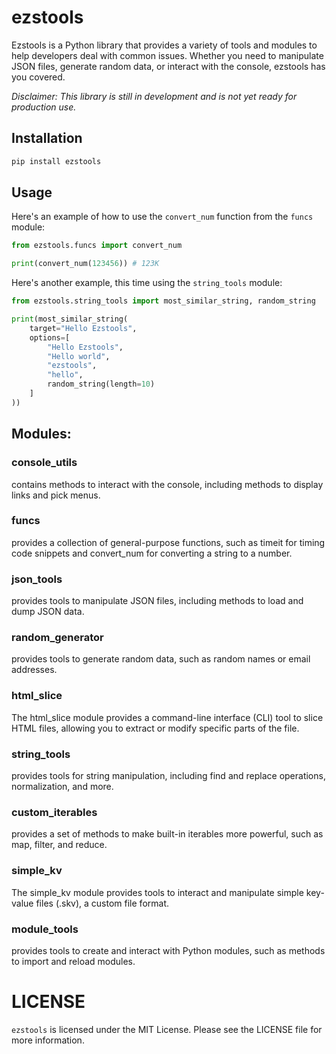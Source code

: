 # ezstools
Ezstools is a Python library that provides a variety of tools and modules to help developers deal with common issues. Whether you need to manipulate JSON files, generate random data, or interact with the console, ezstools has you covered.

*Disclaimer: This library is still in development and is not yet ready for production use.*

## Installation
```bash
pip install ezstools
```

## Usage
Here's an example of how to use the `convert_num` function from the `funcs` module:
```python
from ezstools.funcs import convert_num

print(convert_num(123456)) # 123K
```
Here's another example, this time using the `string_tools` module:
```python
from ezstools.string_tools import most_similar_string, random_string

print(most_similar_string(
    target="Hello Ezstools",
    options=[
        "Hello Ezstools",
        "Hello world",
        "ezstools",
        "hello",
        random_string(length=10)
    ]
)) 
```


## Modules:

### console_utils
contains methods to interact with the console, including methods to display links and pick menus.

### funcs
provides a collection of general-purpose functions, such as timeit for timing code snippets and convert_num for converting a string to a number.

### json_tools
provides tools to manipulate JSON files, including methods to load and dump JSON data.

### random_generator
provides tools to generate random data, such as random names or email addresses.

### html_slice
The html_slice module provides a command-line interface (CLI) tool to slice HTML files, allowing you to extract or modify 
specific parts of the file.

### string_tools
provides tools for string manipulation, including find and replace operations, normalization, and more.

### custom_iterables
provides a set of methods to make built-in iterables more powerful, such as map, filter, and reduce.

### simple_kv
The simple_kv module provides tools to interact and manipulate simple key-value files (.skv), a custom file format.

### module_tools
provides tools to create and interact with Python modules, such as methods to import and reload modules.

# LICENSE
`ezstools` is licensed under the MIT License. Please see the LICENSE file for more information.